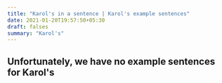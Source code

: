 ```yaml
---
title: "Karol's in a sentence | Karol's example sentences"
date: 2021-01-20T19:57:50+05:30
draft: falses
summary: "Karol's"
---
```

## Unfortunately, we have no example sentences for Karol's                 

